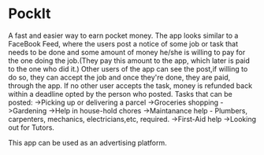 # PockIt

A fast and easier way to earn pocket money.
The app looks similar to a FaceBook Feed, where the users post a notice of some job or task that needs to be done and some amount of money he/she is willing to pay for the one doing the job.(They pay this amount to the app, which later is paid to the one who did it.)
Other users of the app can see the post,if willing to do so, they can accept the job and once they're done, they are paid, through the app.
If no other user accepts the task, money is refunded back within a deadline opted by the person who posted.
Tasks that can be posted:
  ->Picking up or delivering a parcel
  ->Groceries shopping
  ->Gardening
  ->Help in house-hold chores
  ->Maintanance help - Plumbers, carpenters, mechanics, electricians,etc, required.
  ->First-Aid help
  ->Looking out for Tutors.
 
This app can be used as an advertising platform.
